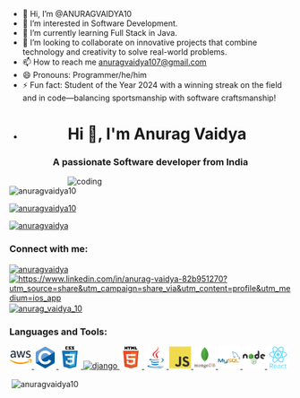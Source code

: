 - 👋 Hi, I’m @ANURAGVAIDYA10
- 👀 I’m interested in Software Development.
- 🌱 I’m currently learning Full Stack in Java.
- 💞️ I’m looking to collaborate on innovative projects that combine technology and creativity to solve real-world problems.
- 📫 How to reach me anuragvaidya107@gmail.com
- 😄 Pronouns: Programmer/he/him
- ⚡ Fun fact: Student of the Year 2024 with a winning streak on the field and in code—balancing sportsmanship with software craftsmanship!
- <h1 align="center">Hi 👋, I'm Anurag Vaidya</h1>
<h3 align="center">A passionate Software developer from India</h3>
<img align="right" alt="coding" width="400" src="https://unityunreal.com/uploads/posts/2023-12/java-game-development-for-kids-unleash-creativity-in-coding.webp">

<p align="left"> <img src="https://komarev.com/ghpvc/?username=anuragvaidya10&label=Profile%20views&color=0e75b6&style=flat" alt="anuragvaidya10" /> </p>

<p align="left"> <a href="https://github.com/ryo-ma/github-profile-trophy"><img src="https://github-profile-trophy.vercel.app/?username=anuragvaidya10" alt="anuragvaidya10" /></a> </p>

<p align="left"> <a href="https://twitter.com/anuragvaidya" target="blank"><img src="https://img.shields.io/twitter/follow/anuragvaidya?logo=twitter&style=for-the-badge" alt="anuragvaidya" /></a> </p>

<h3 align="left">Connect with me:</h3>
<p align="left">
<a href="https://twitter.com/anuragvaidya" target="blank"><img align="center" src="https://raw.githubusercontent.com/rahuldkjain/github-profile-readme-generator/master/src/images/icons/Social/twitter.svg" alt="anuragvaidya" height="30" width="40" /></a>
<a href="https://linkedin.com/in/https://www.linkedin.com/in/anurag-vaidya-82b951270?utm_source=share&utm_campaign=share_via&utm_content=profile&utm_medium=ios_app" target="blank"><img align="center" src="https://raw.githubusercontent.com/rahuldkjain/github-profile-readme-generator/master/src/images/icons/Social/linked-in-alt.svg" alt="https://www.linkedin.com/in/anurag-vaidya-82b951270?utm_source=share&utm_campaign=share_via&utm_content=profile&utm_medium=ios_app" height="30" width="40" /></a>
<a href="https://instagram.com/anurag_vaidya_10" target="blank"><img align="center" src="https://raw.githubusercontent.com/rahuldkjain/github-profile-readme-generator/master/src/images/icons/Social/instagram.svg" alt="anurag_vaidya_10" height="30" width="40" /></a>
</p>

<h3 align="left">Languages and Tools:</h3>
<p align="left"> <a href="https://aws.amazon.com" target="_blank" rel="noreferrer"> <img src="https://raw.githubusercontent.com/devicons/devicon/master/icons/amazonwebservices/amazonwebservices-original-wordmark.svg" alt="aws" width="40" height="40"/> </a> <a href="https://www.cprogramming.com/" target="_blank" rel="noreferrer"> <img src="https://raw.githubusercontent.com/devicons/devicon/master/icons/c/c-original.svg" alt="c" width="40" height="40"/> </a> <a href="https://www.w3schools.com/css/" target="_blank" rel="noreferrer"> <img src="https://raw.githubusercontent.com/devicons/devicon/master/icons/css3/css3-original-wordmark.svg" alt="css3" width="40" height="40"/> </a> <a href="https://www.djangoproject.com/" target="_blank" rel="noreferrer"> <img src="https://cdn.worldvectorlogo.com/logos/django.svg" alt="django" width="40" height="40"/> </a> <a href="https://www.w3.org/html/" target="_blank" rel="noreferrer"> <img src="https://raw.githubusercontent.com/devicons/devicon/master/icons/html5/html5-original-wordmark.svg" alt="html5" width="40" height="40"/> </a> <a href="https://www.java.com" target="_blank" rel="noreferrer"> <img src="https://raw.githubusercontent.com/devicons/devicon/master/icons/java/java-original.svg" alt="java" width="40" height="40"/> </a> <a href="https://developer.mozilla.org/en-US/docs/Web/JavaScript" target="_blank" rel="noreferrer"> <img src="https://raw.githubusercontent.com/devicons/devicon/master/icons/javascript/javascript-original.svg" alt="javascript" width="40" height="40"/> </a> <a href="https://www.mongodb.com/" target="_blank" rel="noreferrer"> <img src="https://raw.githubusercontent.com/devicons/devicon/master/icons/mongodb/mongodb-original-wordmark.svg" alt="mongodb" width="40" height="40"/> </a> <a href="https://www.mysql.com/" target="_blank" rel="noreferrer"> <img src="https://raw.githubusercontent.com/devicons/devicon/master/icons/mysql/mysql-original-wordmark.svg" alt="mysql" width="40" height="40"/> </a> <a href="https://nodejs.org" target="_blank" rel="noreferrer"> <img src="https://raw.githubusercontent.com/devicons/devicon/master/icons/nodejs/nodejs-original-wordmark.svg" alt="nodejs" width="40" height="40"/> </a> <a href="https://reactjs.org/" target="_blank" rel="noreferrer"> <img src="https://raw.githubusercontent.com/devicons/devicon/master/icons/react/react-original-wordmark.svg" alt="react" width="40" height="40"/> </a> </p>

<p>&nbsp;<img align="center" src="https://github-readme-stats.vercel.app/api?username=anuragvaidya10&show_icons=true&locale=en" alt="anuragvaidya10" /></p>


<!---
ANURAGVAIDYA10/ANURAGVAIDYA10 is a ✨ special ✨ repository because its `README.md` (this file) appears on your GitHub profile.
You can click the Preview link to take a look at your changes.
--->
